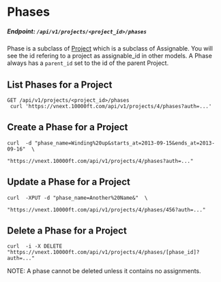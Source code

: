 # Phases

##### Endpoint: `/api/v1/projects/<project_id>/phases`

Phase is a subclass of [Project](projects.md) which is a subclass of Assignable. You will see the id refering to a project as assignable_id in other models. A Phase always has a `parent_id` set to the id of the parent Project.

## List Phases for a Project

```
GET /api/v1/projects/<project_id>/phases
 curl 'https://vnext.10000ft.com/api/v1/projects/4/phases?auth=...'
```

## Create a Phase for a Project

```
curl  -d "phase_name=Winding%20up&starts_at=2013-09-15&ends_at=2013-09-16"  \
                         "https://vnext.10000ft.com/api/v1/projects/4/phases?auth=..."
```

## Update a Phase for a Project

```
curl  -XPUT -d "phase_name=Another%20Name&"  \
                         "https://vnext.10000ft.com/api/v1/projects/4/phases/456?auth=..."
```

## Delete a Phase for a Project

```
curl  -i -X DELETE "https://vnext.10000ft.com/api/v1/projects/4/phases/[phase_id]?auth=..."
```
NOTE: A phase cannot be deleted unless it contains no assignments.
